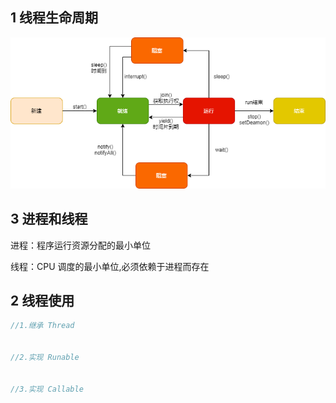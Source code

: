 ## 1 线程生命周期

![](../../asset/线程.png)

## 3 进程和线程

进程：程序运行资源分配的最小单位

线程：CPU 调度的最小单位,必须依赖于进程而存在

## 2 线程使用

```java
//1.继承 Thread


//2.实现 Runable


//3.实现 Callable



```

